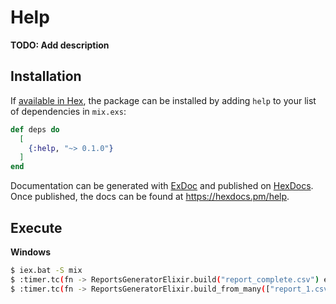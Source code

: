 # Help

**TODO: Add description**

## Installation

If [available in Hex](https://hex.pm/docs/publish), the package can be installed
by adding `help` to your list of dependencies in `mix.exs`:

```elixir
def deps do
  [
    {:help, "~> 0.1.0"}
  ]
end
```

Documentation can be generated with [ExDoc](https://github.com/elixir-lang/ex_doc)
and published on [HexDocs](https://hexdocs.pm). Once published, the docs can
be found at <https://hexdocs.pm/help>.

## Execute

**Windows**

```bash
$ iex.bat -S mix
$ :timer.tc(fn -> ReportsGeneratorElixir.build("report_complete.csv") end)
$ :timer.tc(fn -> ReportsGeneratorElixir.build_from_many(["report_1.csv", "report_2.csv", "report_3.csv"]) end)
```
